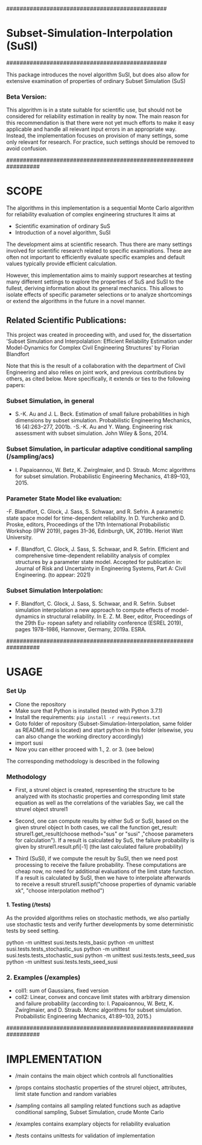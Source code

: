 
################################################
                                             
# Subset-Simulation-Interpolation (SuSI)     
                                             
################################################

This package introduces the novel algorithm SuSI,
but does also allow for extensive examination of
properties of ordinary Subset Simulation (SuS)

### Beta Version:
This algorithm is in a state suitable for scientific use, but should not be considered for 
reliability estimation in reality by now. The main reason for this recommendation
is that there were not yet much efforts to make it easy applicable and handle all
relevant input errors in an appropriate way.
Instead, the implementation focuses on provision of many settings, some only relevant
for research. For practice, such settings should be removed to avoid confusion.



##################################################################
# SCOPE            			

The algorithms in this implementation is a sequential Monte Carlo algorithm 
for reliability evaluation of complex engineering structures
It aims at
- Scientific examination of ordinary SuS
- Introduction of a novel algorithm, SuSI


The development aims at scientific research. 
Thus there are many settings involved for scientific research related to specific
examinations. These are often not important to efficiently evaluate specific examples
and default values typically provide efficient calculation. 

However, this implementation aims to mainly support researches at testing many 
different settings to explore the properties of SuS
and SuSI to the fullest, deriving information about its general mechanics. 
This allows to isolate effects of specific parameter selections or to analyze
shortcomings or extend the algorithms in the future in a novel manner.
 



## Related Scientific Publications:
This project was created in proceeding with, and used for, the dissertation
'Subset Simulation and Interpolalation: Efficient Reliability Estimation under Model-Dynamics
for Complex Civil Engineering Structures' by Florian Blandfort

Note that this is the result of a collaboration with the department of Civil Engineering
and also relies on joint work, and previous contributions by others, as cited below.
More specifically, it extends or ties to the following papers:

### Subset Simulation, in general
- S.-K. Au and J. L. Beck. Estimation of small failure probabilities in high
dimensions by subset simulation. Probabilistic Engineering Mechanics, 16
(4):263–277, 2001b.
-S.-K. Au and Y. Wang. Engineering risk assessment with subset simulation.
John Wiley & Sons, 2014.
### Subset Simulation, in particular adaptive conditional sampling (/sampling/acs)
- I. Papaioannou, W. Betz, K. Zwirglmaier, and D. Straub. Mcmc algorithms
for subset simulation. Probabilistic Engineering Mechanics, 41:89–103, 2015.



### Parameter State Model like evaluation:
-F. Blandfort, C. Glock, J. Sass, S. Schwaar, and R. Sefrin. A parametric state
space model for time-dependent reliability. In D. Yurchenko and D. Proske,
editors, Proceedings of the 17th International Probabilistic Workshop (IPW
2019), pages 31–36, Edinburgh, UK, 2019b. Heriot Watt University.
- F. Blandfort, C. Glock, J. Sass, S. Schwaar, and R. Sefrin. Efficient and
comprehensive time-dependent reliability analysis of complex structures by
a parameter state model. Accepted for publication in:
Journal of Risk and Uncertainty in Engineering Systems, Part A: Civil Engineering.
(to appear: 2021)

### Subset Simulation Interpolation:
- F. Blandfort, C. Glock, J. Sass, S. Schwaar, and R. Sefrin. Subset simulation
interpolation a new approach to compute effects of model-dynamics in
structural reliability. In E. Z. M. Beer, editor, Proceedings of the 29th Eu-
ropean safety and reliability conference (ESREL 2019), pages 1978–1986,
Hannover, Germany, 2019a. ESRA.






##################################################################
# USAGE           

### Set Up

- Clone the repository
- Make sure that Python is installed (tested with Python 3.7.1)
- Install the requirements: `pip install -r requirements.txt`
- Goto folder of repository (Subset-Simulation-Interpolation, same folder as README.md is located)
and start python in this folder (elsewise, you can also change the working directory accordingly)
- import susi
- Now you can either proceed with 1., 2. or 3. (see below)

The corresponding methodology is described in the following

### Methodology

- First, a strurel object is created, representing the structure to be analyzed
with its stochastic properties and corresponding limit state equation as well
as the correlations of the variables
Say, we call the strurel object strurel1


- Second, one can compute results by either SuS or SuSI, based on the given strurel object
In both cases, we call the function get_result: strurel1.get_result(choose method="sus" or "susi"
	,"choose parameters for calculation").
If a result is calculated by SuS, the failure probability is given by 
strurel1.result.pfi[-1] (the last calculated failure probability)

- Third (SuSI), if we compute the result by SuSI, then we need post processing to receive the
failure probability. These computations are cheap now, no need for additional evaluations of
the limit state function.
If a result is calculated by SuSI, then we have to interpolate afterwards to receive a result
strurel1.susipf("choose properties of dynamic variable xk", "choose interpolation method")



#### 1. Testing (/tests)
As the provided algorithms relies on stochastic methods, 
we also partially use stochastic tests and verify 
further developments by some deterministic tests by seed setting.


python -m unittest susi.tests.tests_basic
python -m unittest susi.tests.tests_stochastic_sus
python -m unittest susi.tests.tests_stochastic_susi
python -m unittest susi.tests.tests_seed_sus
python -m unittest susi.tests.tests_seed_susi


### 2. Examples (/examples)

- coll1: sum of Gaussians, fixed version
- coll2: Linear, convex and concave limit states with arbitrary dimension and failure probability (according to: I. Papaioannou, W. Betz, K. Zwirglmaier, and D. Straub. Mcmc algorithms for subset simulation. Probabilistic Engineering Mechanics, 41:89–103, 2015.)





##################################################################
# IMPLEMENTATION          


- /main contains the main object which controls all functionalities

- /props contains stochastic properties of the strurel object,
	attributes, limit state function and random variables

- /sampling contains all sampling related functions such as adaptive
	conditional sampling, Subset Simulation, crude Monte Carlo

- /examples contains examplary objects for reliability evaluation

- /tests contains unittests for validation of implementation







